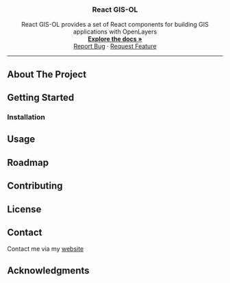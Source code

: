 <div align="center">

  <h3 align="center">React GIS-OL</h3>

  <p align="center">
    React GIS-OL provides a set of React components for building GIS applications with OpenLayers 
    <br />
    <a href="https://react-gis-ol-docs.vercel.app/"><strong>Explore the docs »</strong></a>
    <br />
    <a href="https://github.com/ZippyIO/react-gis-ol/issues">Report Bug</a>
    ·
    <a href="https://github.com/ZippyIO/react-gis-ol/issues">Request Feature</a>
  </p>
</div>

---

<!-- ABOUT THE PROJECT -->

## About The Project

<!-- GETTING STARTED -->

## Getting Started

### Installation

<!-- USAGE EXAMPLES -->

## Usage

<!-- ROADMAP -->

## Roadmap

<!-- CONTRIBUTING -->

## Contributing

<!-- LICENSE -->

## License

<!-- CONTACT -->

## Contact

Contact me via my [website](https://nickdutto.dev/contact)

<!-- ACKNOWLEDGMENTS -->

## Acknowledgments
